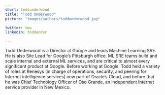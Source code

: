```yaml
---
short: toddunderwood
title: "Todd Underwood"
picture: "images/authors/toddunderwood.jpg"

twitter: tmu
linkedin: toddunder

---
```


Todd Underwood is a Director at Google and leads Machine Learning SRE. He is also Site Lead for Google’s Pittsburgh office. ML SRE teams build and scale internal and external ML services, and are critical to almost every significant product at Google. Before working at Google, Todd held a variety of roles at Renesys (in charge of operations, security, and peering for Internet intelligence services) now part of Oracle’s Cloud, and before that he was Chief Technology Officer of Oso Grande, an independent Internet service provider in New Mexico.